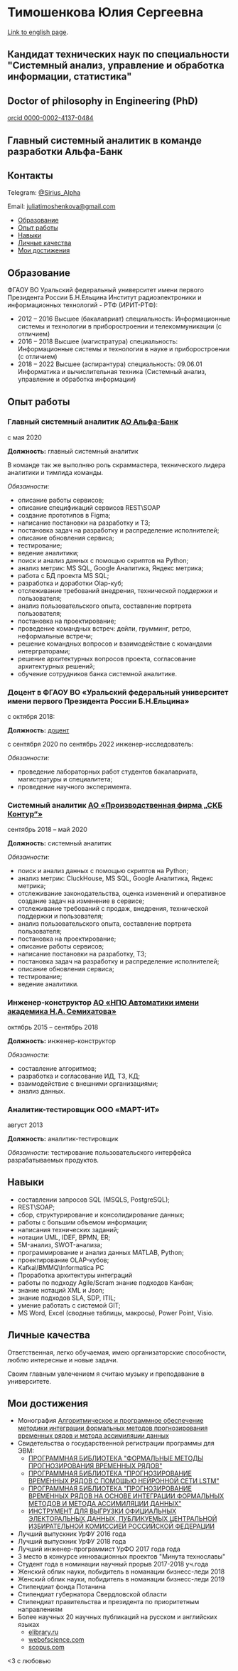 # Тимошенкова Юлия Сергеевна

[Link to english page](./index_eng.html).

## Кандидат технических наук по специальности "Системный анализ, управление и обработка информации, статистика"

## Doctor of philosophy in Engineering (PhD)

[orcid 0000-0002-4137-0484](https://orcid.org/0000-0002-4137-0484)

## Главный системный аналитик в команде разработки Альфа-Банк

## Контакты

Telegram: [@Sirius_Alpha](https://t.me/Sirius_Alpha)

Email:
[juliatimoshenkova@gmail.com](juliatimoshenkova@gmail.com)

- [Образование](#образование)
- [Опыт работы](#опыт-работы)
- [Навыки](#навыки)
- [Личные качества](#личные-качества)
- [Мои достижения](#мои-достижения)

## Образование

ФГАОУ ВО Уральский федеральный университет имени первого Президента России Б.Н.Ельцина
Институт радиоэлектроники и информационных технологий - РТФ (ИРИТ-РТФ):

* 2012 – 2016 Высшее (бакалавриат) специальность: Информационные системы и технологии в приборостроении и телекоммуникации (с отличием)
* 2016 – 2018 Высшее (магистратура) специальность: Информационные системы и технологии в науке и приборостроении (с отличием)
* 2018 – 2022 Высшее (аспирантура) специальность: 09.06.01 Информатика и вычислительная техника (Системный анализ, управление и обработка информации)

## Опыт работы

### Главный системный аналитик [АО Альфа-Банк](https://alfabank.ru/)

с мая 2020

**Должность:** главный системный аналитик

В команде так же выполняю роль скраммастера, технического лидера аналитики и тимлида команды.

*Обязанности:*

* описание работы сервисов;
* описание спецификаций сервисов REST\SOAP
* создание прототипов в Figma;
* написание постановки на разработку и ТЗ;
* постановка задач на разработку и распределение исполнителей;
* описание обновления сервиса;
* тестирование;
* ведение аналитики;
* поиск и анализ данных с помощью скриптов на Python;
* анализ метрик: MS SQL, Google Аналитика, Яндекс метрика;
* работа с БД проекта MS SQL;
* разработка и доработки Olap-куб;
* отслеживание требований внедрения, технической поддержки и пользователя;
* анализ пользовательского опыта, составление портрета пользователя;
* постановка на проектирование;
* проведение командных встреч: дейли, грумминг, ретро, неформальные встречи;
* решение командных вопросов и взаимодействие с командами интерграторами;
* решение архитектурных вопросов проекта, согласование архитектурных решений;
* обучение сотрудников банка системной аналитике.

### Доцент в ФГАОУ ВО «Уральский федеральный университет имени первого Президента России Б.Н.Ельцина»

с октября 2018:

**Должность:** [доцент](https://urfu.ru/ru/about/personal-pages/personal/person/julia.timoshenkova/)

с сентября 2020 по сентябрь 2022 инженер-исследователь:

*Обязанности:*

* проведение лабораторных работ студентов бакалавриата, магистратуры и специалитета;
* проведение научного эксперимента.

### Системный аналитик  [АО «Производственная фирма „СКБ Контур“»](https://kontur.ru/)

сентябрь 2018 – май 2020

**Должность:** системный аналитик

*Обязанности:*

* поиск и анализ данных с помощью скриптов на Python;
* анализ метрик: CluckHouse, MS SQL, Google Аналитика, Яндекс метрика;
* отслеживание законодательства, оценка изменений и оперативное создание задач на изменение в сервисе;
* отслеживание требований с продаж, внедрения, технической поддержки и пользователя;
* анализ пользовательского опыта, составление портрета пользователя;
* постановка на проектирование;
* описание работы сервисов;
* написание постановки на разработку, ТЗ;
* постановка задач на разработку и распределение исполнителей;
* описание обновления сервиса;
* тестирование;
* ведение аналитики.

### Инженер-конструктор [АО «НПО Автоматики имени академика Н.А. Семихатова»](https://www.npoa.ru/)

октябрь 2015 – сентябрь 2018

**Должность:** инженер-конструктор

*Обязанности:*

* составление алгоритмов;
* разработка и согласование ИД, ТЗ, КД;
* взаимодействие с внешними организациями;
* анализ данных.

### Аналитик-тестировщик ООО «МАРТ-ИТ»

август 2013

**Должность:** аналитик-тестировщик

*Обязанности:* тестирование пользовательского интерфейса разрабатываемых продуктов.

## Навыки

* составлении запросов SQL (MSQLS, PostgreSQL);
* REST\SOAP;
* сбор, структурирование и консолидирование данных;
* работы с большим объемом информации;
* написания технических заданий;
* нотации UML, IDEF, BPMN, ER;
* 5M-анализ, SWOT-анализа;
* программирование и анализ данных MATLAB, Python;
* проектирование OLAP-кубов;
* Kafka\IBMMQ\Informatica PC
* Проработка архитектуры интеграций
* работы по подходу Agile/Scram знание подходов Канбан;
* знание нотаций XML и Json;
* знание подходов SLA, SDP, ITIL;
* умение работать с системой GIT;
* MS Word, Excel (сводные таблицы, макросы), Power Point, Visio.

## Личные качества

Ответственная, легко обучаемая, имею организаторские способности, люблю интересные и новые задачи.

Своим главным увлечением я считаю музыку и преподавание в университете.

## Мои достижения

* Монография [Алгоритмическое и программное обеспечение методики интеграции формальных методов прогнозирования временных рядов и метода ассимиляции данных](https://www.ozon.ru/product/algoritmicheskoe-i-programmnoe-obespechenie-metodiki-integratsii-formalnyh-metodov-prognozirovaniya-1400218208/?asb=bjo5rmzwZN5l%252B5uU2YOL1Uq1QRkoqhyKFS0T%252FVvVflk%253D&asb2=_U_iy5NxJu1viwyFyoHVE_8SG0xsNxqFAPVQmzJQ2O4x2YeZwNlBJoMsFU5I1J7pIATXWdC1ffrq3P3CDuZMhQ&avtc=1&avte=2&avts=1708964344&keywords=%D0%A2%D0%B8%D0%BC%D0%BE%D1%88%D0%B5%D0%BD%D0%BA%D0%BE%D0%B2%D0%B0)
* Свидетельства о государственной регистрации программы для ЭВМ:
  * [ПРОГРАММНАЯ БИБЛИОТЕКА "ФОРМАЛЬНЫЕ МЕТОДЫ ПРОГНОЗИРОВАНИЯ ВРЕМЕННЫХ РЯДОВ"](https://www.fips.ru/iiss/document.xhtml?faces-redirect=true&id=403220348fe9f32e050dc396a0714591)
  * [ПРОГРАММНАЯ БИБЛИОТЕКА "ПРОГНОЗИРОВАНИЕ ВРЕМЕННЫХ РЯДОВ С ПОМОЩЬЮ НЕЙРОННОЙ СЕТИ LSTM"](https://www.fips.ru/iiss/document.xhtml?faces-redirect=true&id=fb384782b259e59c2dc8356d22060254)
  * [ПРОГРАММНАЯ БИБЛИОТЕКА "ПРОГНОЗИРОВАНИЕ ВРЕМЕННЫХ РЯДОВ НА ОСНОВЕ ИНТЕГРАЦИИ ФОРМАЛЬНЫХ МЕТОДОВ И МЕТОДА АССИМИЛЯЦИИ ДАННЫХ"](https://www.fips.ru/iiss/document.xhtml?faces-redirect=true&id=e73db770acdd3d50841e590e7c657497)
  * [ИНСТРУМЕНТ ДЛЯ ВЫГРУЗКИ ОФИЦИАЛЬНЫХ ЭЛЕКТОРАЛЬНЫХ ДАННЫХ, ПУБЛИКУЕМЫХ ЦЕНТРАЛЬНОЙ ИЗБИРАТЕЛЬНОЙ КОМИССИЕЙ РОССИЙСКОЙ ФЕДЕРАЦИИ](https://www.fips.ru/iiss/document.xhtml?faces-redirect=true&id=11341ebdf62dfd129c1efbb9aa3dcb8f)
* Лучший выпускник УрФУ 2016 года
* Лучший выпускник УрФУ 2018 года
* Лучший инженер-программист УрФО 2017 года года
* 3 место в конкурсе инновационных проектов "Минута технославы"
* Студент года в номинации научный прорыв 2017-2018 уч.года
* Женский облик науки, побидитель в номанации бизнесс-леди 2018
* Женский облик науки, побидитель в номанации бизнесс-леди 2019
* Стипендиат фонда Потанина
* Стипендиат губернатора Свердловской области
* Стипендиат правительства и президента по приоритетным направлениям
* Более научных 20 научных публикаций на русском и английских языках
  * [elibrary.ru](https://www.elibrary.ru/author_profile.asp?id=998302)
  * [webofscience.com](https://www.webofscience.com/wos/author/record/312691)
  * [scopus.com](https://www.scopus.com/authid/detail.uri?authorId=571940282420)

<3 c любовью
